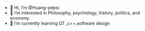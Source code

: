 - 👋 Hi, I’m @Huang-pepsi
- 👀 I’m interested in Philosophy, psychology, history, politics, and economy
- 🌱 I’m currently learning QT ,c++,software design

<!---
Huang-pepsi/Huang-pepsi is a ✨ special ✨ repository because its `README.md` (this file) appears on your GitHub profile.
You can click the Preview link to take a look at your changes.
--->
